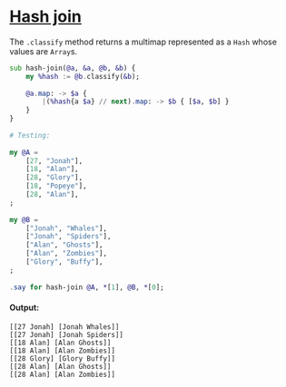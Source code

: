 [1]: https://rosettacode.org/wiki/Hash_join

# [Hash join][1]

The `.classify` method returns a multimap represented as a `Hash` whose values are `Array`s.

```raku
sub hash-join(@a, &a, @b, &b) {
    my %hash := @b.classify(&b);
 
    @a.map: -> $a {
        |(%hash{a $a} // next).map: -> $b { [$a, $b] }
    }
}
 
# Testing:
 
my @A =
    [27, "Jonah"],
    [18, "Alan"],
    [28, "Glory"],
    [18, "Popeye"],
    [28, "Alan"],
;
 
my @B =
    ["Jonah", "Whales"],
    ["Jonah", "Spiders"],
    ["Alan", "Ghosts"],
    ["Alan", "Zombies"],
    ["Glory", "Buffy"],
;
 
.say for hash-join @A, *[1], @B, *[0];
```

#### Output:
```
[[27 Jonah] [Jonah Whales]]
[[27 Jonah] [Jonah Spiders]]
[[18 Alan] [Alan Ghosts]]
[[18 Alan] [Alan Zombies]]
[[28 Glory] [Glory Buffy]]
[[28 Alan] [Alan Ghosts]]
[[28 Alan] [Alan Zombies]]
```